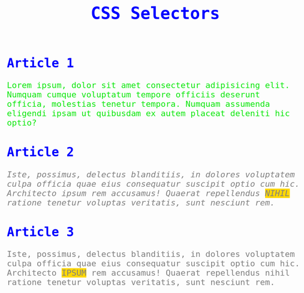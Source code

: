 <!DOCTYPE html>
<html lang="es">
<head>
    <meta charset="UTF-8">
    <meta name="viewport" content="width=device-width, initial-scale=1.0">
    <title>CSS Selectors</title>
    <style>
        * {
            font-family: monospace !important;
        }
        body {
            font-size: 22px;
        }
        h1, h2 {
            color: blue;
        }
        p {
            color: red; 
            color: blue; 
            color: green; /* Solo este color se aplicará */
        }
        button, input, textarea, select {
            font: inherit;
        }
        .gray {
            color: gray;
        }
        #second {
            font-style: italic;
        }
        .highlight {
            text-transform: uppercase;
            background-color: gold;
        }
    </style>
</head>
<body>
    <header>
        <h1>CSS Selectors</h1>
    </header>
    <main>
        <article>
            <h2>Article 1</h2>
            <p>Lorem ipsum, dolor sit amet consectetur adipisicing elit. Numquam cumque voluptatum tempore officiis deserunt officia, molestias tenetur tempora. Numquam assumenda eligendi ipsam ut quibusdam ex autem placeat deleniti hic optio?</p>
        </article>
        <article>
            <h2>Article 2</h2>
            <p id="second" class="gray">Iste, possimus, delectus blanditiis, in dolores voluptatem culpa officia quae eius consequatur suscipit optio cum hic. Architecto ipsum rem accusamus! Quaerat repellendus <span class="highlight">nihil</span> ratione tenetur voluptas veritatis, sunt nesciunt rem.</p>
        </article>
        <article>
            <h2>Article 3</h2>
            <p class="gray">Iste, possimus, delectus blanditiis, in dolores voluptatem culpa officia quae eius consequatur suscipit optio cum hic. Architecto <span class="highlight">ipsum</span> rem accusamus! Quaerat repellendus nihil ratione tenetur voluptas veritatis, sunt nesciunt rem.</p>
        </article>
    </main>
</body>
</html>

<style>
    p { color: red; 
    color: blue; 
    color: rgb(13, 231, 13); }
   </style>
